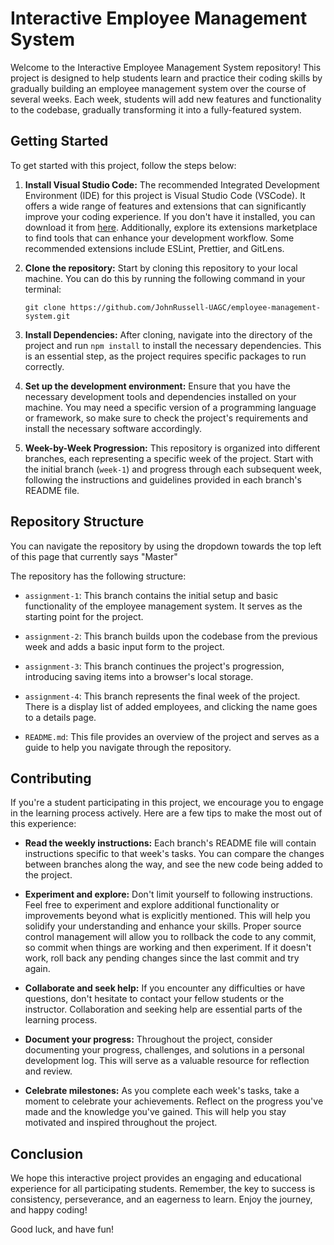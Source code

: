 # Interactive Employee Management System

Welcome to the Interactive Employee Management System repository! This project is designed to help students learn and practice their coding skills by gradually building an employee management system over the course of several weeks. Each week, students will add new features and functionality to the codebase, gradually transforming it into a fully-featured system.

## Getting Started

To get started with this project, follow the steps below:

1. **Install Visual Studio Code:** The recommended Integrated Development Environment (IDE) for this project is Visual Studio Code (VSCode). It offers a wide range of features and extensions that can significantly improve your coding experience. If you don't have it installed, you can download it from [here](https://code.visualstudio.com/download). Additionally, explore its extensions marketplace to find tools that can enhance your development workflow. Some recommended extensions include ESLint, Prettier, and GitLens.

2. **Clone the repository:** Start by cloning this repository to your local machine. You can do this by running the following command in your terminal:

   ```
   git clone https://github.com/JohnRussell-UAGC/employee-management-system.git
   ```

3. **Install Dependencies:** After cloning, navigate into the directory of the project and run `npm install` to install the necessary dependencies. This is an essential step, as the project requires specific packages to run correctly.

4. **Set up the development environment:** Ensure that you have the necessary development tools and dependencies installed on your machine. You may need a specific version of a programming language or framework, so make sure to check the project's requirements and install the necessary software accordingly.

5. **Week-by-Week Progression:** This repository is organized into different branches, each representing a specific week of the project. Start with the initial branch (`week-1`) and progress through each subsequent week, following the instructions and guidelines provided in each branch's README file.

## Repository Structure
You can navigate the repository by using the dropdown towards the top left of this page that currently says "Master"

The repository has the following structure:

- `assignment-1`: This branch contains the initial setup and basic functionality of the employee management system. It serves as the starting point for the project.

- `assignment-2`: This branch builds upon the codebase from the previous week and adds a basic input form to the project.

- `assignment-3`: This branch continues the project's progression, introducing saving items into a browser's local storage.

- `assignment-4`: This branch represents the final week of the project. There is a display list of added employees, and clicking the name goes to a details page.

- `README.md`: This file provides an overview of the project and serves as a guide to help you navigate through the repository.

## Contributing

If you're a student participating in this project, we encourage you to engage in the learning process actively. Here are a few tips to make the most out of this experience:

- **Read the weekly instructions:** Each branch's README file will contain instructions specific to that week's tasks. You can compare the changes between branches along the way, and see the new code being added to the project.
  
- **Experiment and explore:** Don't limit yourself to following instructions. Feel free to experiment and explore additional functionality or improvements beyond what is explicitly mentioned. This will help you solidify your understanding and enhance your skills. Proper source control management will allow you to rollback the code to any commit, so commit when things are working and then experiment. If it doesn't work, roll back any pending changes since the last commit and try again.

- **Collaborate and seek help:** If you encounter any difficulties or have questions, don't hesitate to contact your fellow students or the instructor. Collaboration and seeking help are essential parts of the learning process.

- **Document your progress:** Throughout the project, consider documenting your progress, challenges, and solutions in a personal development log. This will serve as a valuable resource for reflection and review.

- **Celebrate milestones:** As you complete each week's tasks, take a moment to celebrate your achievements. Reflect on the progress you've made and the knowledge you've gained. This will help you stay motivated and inspired throughout the project.

## Conclusion

We hope this interactive project provides an engaging and educational experience for all participating students. Remember, the key to success is consistency, perseverance, and an eagerness to learn. Enjoy the journey, and happy coding!

Good luck, and have fun!
